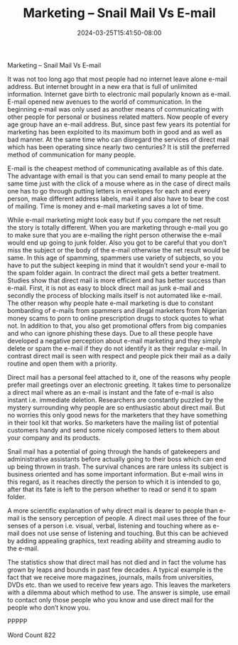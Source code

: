 ﻿---
title: "Marketing – Snail Mail Vs E-mail"
date: 2024-03-25T15:41:50-08:00
description: "TXT Tips for Web Success"
featured_image: "/images/TXT.jpg"
tags: ["TXT"]
---

Marketing – Snail Mail Vs E-mail

It was not too long ago that most people had no internet leave alone e-mail address. But internet brought in a new era that is full of unlimited information. Internet gave birth to electronic mail popularly known as e-mail. E-mail opened new avenues to the world of communication. In the beginning e-mail was only used as another means of communicating with other people for personal or business related matters. Now people of every age group have an e-mail address. But, since past few years its potential for marketing has been exploited to its maximum both in good and as well as bad manner. At the same time who can disregard the services of direct mail which has been operating since nearly two centuries? It is still the preferred method of communication for many people. 

E-mail is the cheapest method of communicating available as of this date. The advantage with email is that you can send email to many people at the same time just with the click of a mouse where as in the case of direct mails one has to go through putting letters in envelopes for each and every person, make different address labels, mail it and also have to bear the cost of mailing. Time is money and e-mail marketing saves a lot of time. 

While e-mail marketing might look easy but if you compare the net result the story is totally different. When you are marketing through e-mail you go to make sure that you are e-mailing the right person otherwise the e-mail would end up going to junk folder. Also you got to be careful that you don’t miss the subject or the body of the e-mail otherwise the net result would be same. In this age of spamming, spammers use variety of subjects, so you have to put the subject keeping in mind that it wouldn’t send your e-mail to the spam folder again. In contract the direct mail gets a better treatment. Studies show that direct mail is more efficient and has better success than e-mail. First, it is not as easy to block direct mail as junk e-mail and secondly the process of blocking mails itself is not automated like e-mail. The other reason why people hate e-mail marketing is due to constant bombarding of e-mails from spammers and illegal marketers from Nigerian money scams to porn to online prescription drugs to stock quotes to what not. In addition to that, you also get promotional offers from big companies and who can ignore phishing these days. Due to all these people have developed a negative perception about e-mail marketing and they simply delete or spam the e-mail if they do not identify it as their regular e-mail. In contrast direct mail is seen with respect and people pick their mail as a daily routine and open them with a priority.

Direct mail has a personal feel attached to it, one of the reasons why people prefer mail greetings over an electronic greeting. It takes time to personalize a direct mail where as an e-mail is instant and the fate of e-mail is also instant i.e. immediate deletion. Researchers are constantly puzzled by the mystery surrounding why people are so enthusiastic about direct mail. But no worries this only good news for the marketers that they have something in their tool kit that works. So marketers have the mailing list of potential customers handy and send some nicely composed letters to them about your company and its products. 

Snail mail has a potential of going through the hands of gatekeepers and administrative assistants before actually going to their boss which can end up being thrown in trash. The survival chances are rare unless its subject is business oriented and has some important information. But e-mail wins in this regard, as it reaches directly the person to which it is intended to go, after that its fate is left to the person whether to read or send it to spam folder. 

A more scientific explanation of why direct mail is dearer to people than e-mail is the sensory perception of people. A direct mail uses three of the four senses of a person i.e. visual, verbal, listening and touching where as e-mail does not use sense of listening and touching. But this can be achieved by adding appealing graphics, text reading ability and streaming audio to the e-mail.

The statistics show that direct mail has not died and in fact the volume has grown by leaps and bounds in past few decades. A typical example is the fact that we receive more magazines, journals, mails from universities, DVDs etc. than we used to receive few years ago. This leaves the marketers with a dilemma about which method to use. The answer is simple, use email to contact only those people who you know and use direct mail for the people who don’t know you. 

PPPPP

Word Count 822

















